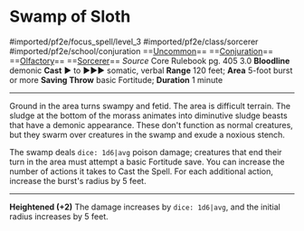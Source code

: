 # Swamp of Sloth
#imported/pf2e/focus_spell/level_3 #imported/pf2e/class/sorcerer #imported/pf2e/school/conjuration 
==[Uncommon](uncommon.md)== ==[Conjuration](conjuration.md)== ==[Olfactory](../../../Traits/Olfactory.md)== ==[Sorcerer](rules/traits/sorcerer.md)==
*Source* Core Rulebook pg. 405 3.0
**Bloodline** demonic
**Cast** ► to ►►► somatic, verbal
**Range** 120 feet; **Area** 5-foot burst or more
**Saving Throw** basic Fortitude; **Duration** 1 minute

---
Ground in the area turns swampy and fetid. The area is difficult terrain. The sludge at the bottom of the morass animates into diminutive sludge beasts that have a demonic appearance. These don't function as normal creatures, but they swarm over creatures in the swamp and exude a noxious stench.

The swamp deals `dice: 1d6|avg` poison damage; creatures that end their turn in the area must attempt a basic Fortitude save. You can increase the number of actions it takes to Cast the Spell. For each additional action, increase the burst's radius by 5 feet.

<hr>

**Heightened (+2)** The damage increases by `dice: 1d6|avg`, and the initial radius increases by 5 feet.